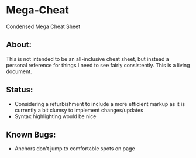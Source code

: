 # Mega-Cheat
Condensed Mega Cheat Sheet

## About:
This is not intended to be an all-inclusive cheat sheet, but instead a personal reference for things I need to see fairly consistently. This is a living document.

## Status:
- Considering a refurbishment to include a more efficient markup as it is currently a bit clumsy to implement changes/updates
- Syntax highlighting would be nice

## Known Bugs:
- Anchors don't jump to comfortable spots on page
